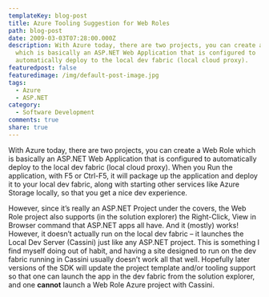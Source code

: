 ```yaml
---
templateKey: blog-post
title: Azure Tooling Suggestion for Web Roles
path: blog-post
date: 2009-03-03T07:28:00.000Z
description: With Azure today, there are two projects, you can create a Web Role
  which is basically an ASP.NET Web Application that is configured to
  automatically deploy to the local dev fabric (local cloud proxy).
featuredpost: false
featuredimage: /img/default-post-image.jpg
tags:
  - Azure
  - ASP.NET
category:
  - Software Development
comments: true
share: true
---
```

With Azure today, there are two projects, you can create a Web Role which is basically an ASP.NET Web Application that is configured to automatically deploy to the local dev fabric (local cloud proxy). When you Run the application, with F5 or Ctrl-F5, it will package up the application and deploy it to your local dev fabric, along with starting other services like Azure Storage locally, so that you get a nice dev experience.

However, since it’s really an ASP.NET Project under the covers, the Web Role project also supports (in the solution explorer) the Right-Click, View in Browser command that ASP.NET apps all have. And it (mostly) works! However, it doesn’t actually run on the local dev fabric – it launches the Local Dev Server (Cassini) just like any ASP.NET project. This is something I find myself doing out of habit, and having a site designed to run on the dev fabric running in Cassini usually doesn’t work all that well. Hopefully later versions of the SDK will update the project template and/or tooling support so that one can launch the app in the dev fabric from the solution explorer, and one **cannot** launch a Web Role Azure project with Cassini.